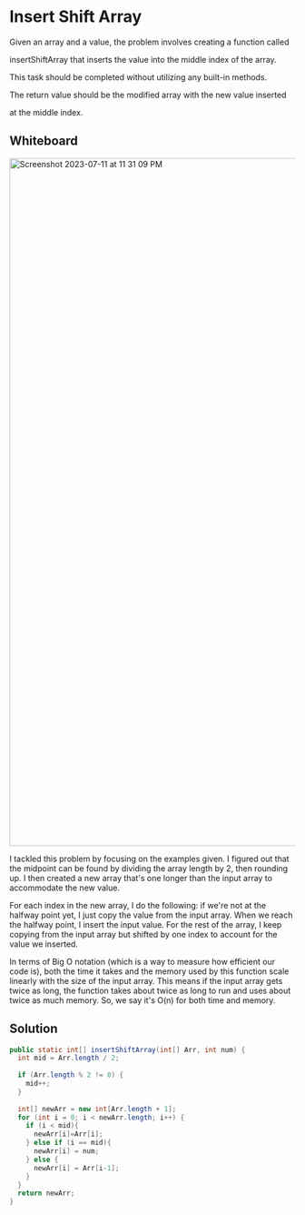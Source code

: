 # Insert Shift Array

Given an array and a value, the problem involves creating a function called

insertShiftArray that inserts the value into the middle index of the array. 

This task should be completed without utilizing any built-in methods. 

The return value should be the modified array with the new value inserted 

at the middle index.

## Whiteboard 
<img width="1210" alt="Screenshot 2023-07-11 at 11 31 09 PM" src="https://github.com/Cooper-Softdev/data-structures-and-algorithms/assets/73309872/96438a73-d339-4e65-a14a-3825d097aacc">

I tackled this problem by focusing on the examples given. I figured out that the midpoint can be found by dividing the array length by 2, then rounding up. 
I then created a new array that's one longer than the input array to accommodate the new value.

For each index in the new array, I do the following: if we're not at the halfway point yet, I just copy the value from the input array. When we reach the 
halfway point, I insert the input value. For the rest of the array, I keep copying from the input array but shifted by one index to account for the value 
we inserted.

In terms of Big O notation (which is a way to measure how efficient our code is), both the time it takes and the memory used by this function scale 
linearly with the size of the input array. This means if the input array gets twice as long, the function takes about twice as long to run and uses 
about twice as much memory. So, we say it's O(n) for both time and memory.

## Solution

``` java
public static int[] insertShiftArray(int[] Arr, int num) {
  int mid = Arr.length / 2;
  
  if (Arr.length % 2 != 0) {
    mid++;
  }
  
  int[] newArr = new int[Arr.length + 1];
  for (int i = 0; i < newArr.length; i++) {
    if (i < mid){
      newArr[i]=Arr[i];
    } else if (i == mid){
      newArr[i] = num;
    } else {
      newArr[i] = Arr[i-1];
    }
  }
  return newArr;
}
```
